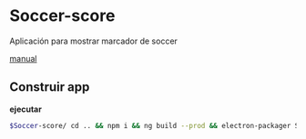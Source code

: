 # Soccer-score
Aplicación para mostrar marcador de soccer

[manual](https://github.com/htmike/Football-score/blob/master/MANUAL%20DE%20USO%20_%20Football%20Scoreboard.pdf)

## Construir app
**ejecutar**
``` bash
$Soccer-score/ cd .. && npm i && ng build --prod && electron-packager Soccer-score/ score --platform=win32 --arch=x64
```
